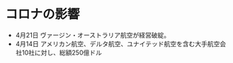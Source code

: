 コロナの影響
============

- 4月21日 ヴァージン・オーストラリア航空が経営破綻。
- 4月14日 アメリカン航空、デルタ航空、ユナイテッド航空を含む大手航空会社10社に対し、総額250億ドル
